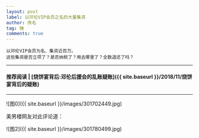 ```yaml
---
layout: post
label: 以邓伦VIP会员之名的大量集资
author: 佚名
tag: 锤
comments: true
---
```


    以邓伦VIP会员为名、集资近百万。
    这些集资是否立项了？是否纳税了？用去哪里了？全数退还了吗？

---
#### 推荐阅读 | [烧饼宴背后:邓伦后援会的乱账疑账]({{ site.baseurl }}/2018/11/烧饼宴背后的疑账)
---

![图0]({{ site.baseurl }}/images/301702449.jpg)

美男楼网友对此评论道：

![图2]({{ site.baseurl }}/images/301780499.jpg)
